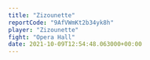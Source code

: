 ```yaml
---
title: "Zizounette"
reportCode: "9AfVWmKt2b34yk8h"
player: "Zizounette"
fight: "Opera Hall"
date: 2021-10-09T12:54:48.063000+00:00
---
```

